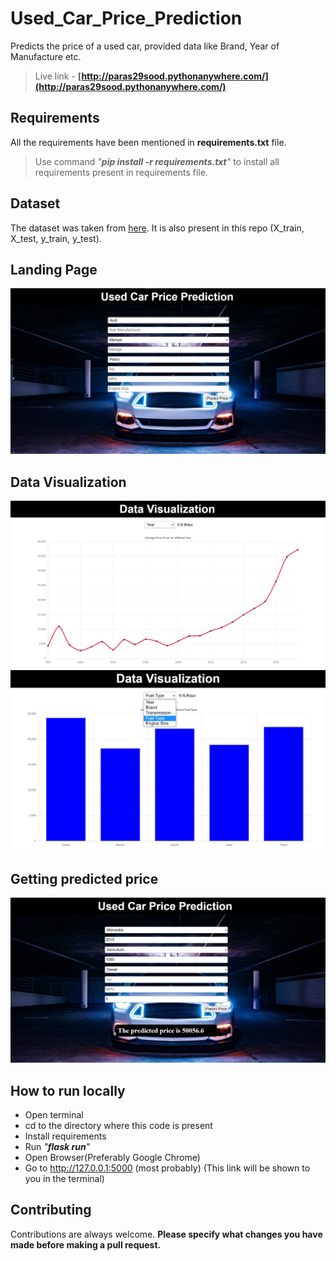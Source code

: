 # Used_Car_Price_Prediction
Predicts the price of a used car, provided data like Brand, Year of Manufacture etc.
> Live link - __[http://paras29sood.pythonanywhere.com/](http://paras29sood.pythonanywhere.com/)__

## Requirements
All the requirements have been mentioned in __requirements.txt__ file.
> Use command _"__pip install -r requirements.txt__"_ to install all requirements present in requirements file.

## Dataset
The dataset was taken from [here](https://www.kaggle.com/kukuroo3/used-car-price-dataset-competition-format). It is also present in this repo (X_train, X_test, y_train, y_test).

## Landing Page
![landing page](/static/landing_page.jpg)

## Data Visualization
![data visualization](/static/data_visualization.jpg)
![data visualization](/static/data_visualization2.jpg)

## Getting predicted price
![output](/static/output.jpg)

## How to run locally
- Open terminal
- cd to the directory where this code is present
- Install requirements
- Run _"__flask run__"_
- Open Browser(Preferably Google Chrome)
- Go to http://127.0.0.1:5000 (most probably) (This link will be shown to you in the terminal)

## Contributing
Contributions are always welcome. __Please specify what changes you have made before making a pull request.__
